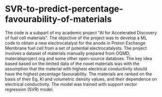 # SVR-to-predict-percentage-favourability-of-materials
The code is a subpart of my academic project "AI for Accelerated Discovery of fuel cell materials". 
The objective of the project was to develop a ML code to obtain a new electrocatalyst for the anode in Proton Exchange Membrane fuel cell from a set of 
potential electrocatalysts. 
The project involves a dataset of materials manually prepared from OQMD, materialsproject.org and some other open-source databses. The key idea based based on the limited 
data of the novel materials was with the assumption that the material with highest electrical conductivity should have the highest pecentage favourability. 
The materials are ranked on the basis of their Eg, Kl and volumetric density values, and their dependence on electrical conductivity. 
The model was trained with support vector regression (SVR) model.
